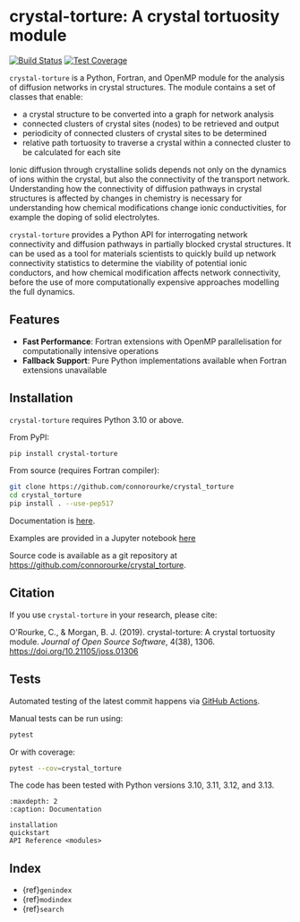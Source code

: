 # crystal-torture: A crystal tortuosity module

[![Build Status](https://github.com/connorourke/crystal_torture/actions/workflows/build.yml/badge.svg)](https://github.com/connorourke/crystal_torture/actions/workflows/build.yml)
[![Test Coverage](https://coveralls.io/repos/github/connorourke/crystal_torture/badge.svg?branch=master)](https://coveralls.io/github/connorourke/crystal_torture?branch=master)

`crystal-torture` is a Python, Fortran, and OpenMP module for the analysis of diffusion networks in crystal structures. The module contains a set of classes that enable:

* a crystal structure to be converted into a graph for network analysis
* connected clusters of crystal sites (nodes) to be retrieved and output
* periodicity of connected clusters of crystal sites to be determined
* relative path tortuosity to traverse a crystal within a connected cluster to be calculated for each site

Ionic diffusion through crystalline solids depends not only on the dynamics of ions within the crystal, but also the connectivity of the transport network. Understanding how the connectivity of diffusion pathways in crystal structures is affected by changes in chemistry is necessary for understanding how chemical modifications change ionic conductivities, for example the doping of solid electrolytes.

`crystal-torture` provides a Python API for interrogating network connectivity and diffusion pathways in partially blocked crystal structures. It can be used as a tool for materials scientists to quickly build up network connectivity statistics to determine the viability of potential ionic conductors, and how chemical modification affects network connectivity, before the use of more computationally expensive approaches modelling the full dynamics.

## Features

* **Fast Performance**: Fortran extensions with OpenMP parallelisation for computationally intensive operations
* **Fallback Support**: Pure Python implementations available when Fortran extensions unavailable  

## Installation

`crystal-torture` requires Python 3.10 or above.

From PyPI:

```bash
pip install crystal-torture
```

From source (requires Fortran compiler):

```bash
git clone https://github.com/connorourke/crystal_torture
cd crystal_torture
pip install . --use-pep517
```

Documentation is [here](modules).

Examples are provided in a Jupyter notebook [here](http://nbviewer.jupyter.org/github/connorourke/crystal_torture/blob/master/examples/crystal_torture_examples.ipynb)

Source code is available as a git repository at https://github.com/connorourke/crystal_torture.

## Citation

If you use `crystal-torture` in your research, please cite:

O'Rourke, C., & Morgan, B. J. (2019). crystal-torture: A crystal tortuosity module. *Journal of Open Source Software*, 4(38), 1306. https://doi.org/10.21105/joss.01306

## Tests

Automated testing of the latest commit happens via [GitHub Actions](https://github.com/connorourke/crystal_torture/actions).

Manual tests can be run using:

```bash
pytest
```

Or with coverage:

```bash
pytest --cov=crystal_torture
```

The code has been tested with Python versions 3.10, 3.11, 3.12, and 3.13.

```{toctree}
:maxdepth: 2
:caption: Documentation

installation
quickstart
API Reference <modules>
```

## Index

* {ref}`genindex`
* {ref}`modindex`
* {ref}`search`

